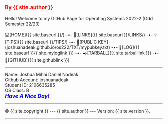 ---
---

<span style="color:red; font-weight:bold; font-size:larger;">By {{ site.author }}</span>
<br><br>
Hello! Welcome to my GitHub Page for Operating Systems 2022-2 (Odd Semester 22/23)
<br><br>
💻[HOME]({{ site.baseurl }}/) -•-
🔗[LINKS]({{ site.baseurl }}/LINKS/) -•-
💡[TIPS]({{ site.baseurl }}/TIPS/) -•-
📢[PUBLIC KEY] (joshuanadeak.github.io/os222/TXT/mypubkey.txt) -•-
📄[LOG]({{ site.baseurl }}{{ site.myloglink }}) -•-
✒️[TARBALL]({{ site.tarballlink }}) -•-
📎[GITHUB]({{ site.githublink }})
<br>
<hr>
Name:           Joshua Mihai Daniel Nadeak
<br>
Github Account: joshuanadeak
<br>
Student ID:     2106635285
<br>
OS Class:       B
<br>
<span style="color:blue; font-weight:bold; font-size:larger;"><i>Have A Nice Day!</i></span>
<br>
<hr>
&copy; {{ site.copyright }} --- {{ site.author }} --- Version: {{ site.version }}.
<hr>
<br>
